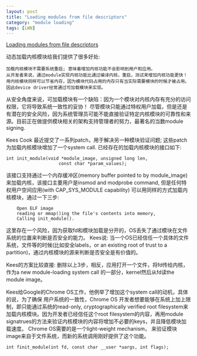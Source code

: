 ```yaml
---
layout: post
title: "Loading modules from file descriptors"
category: "module loading"
tags: [LWN]
---
```

[Loading modules from file descriptors](https://lwn.net/Articles/519010/)

动态加载内核模块给我们提供了很多好处:

    加载内核模块不需要系统重启; 意味着增加内核功能不会影响到用户和应用。
    从开发者来说，通过module实现内核功能比通过编译内核，重启，测试来增加内核功能更快！
    用内核模块同样可以节省内存，因为模块代码占用的内存只有当实际需要模块的时候才被占用。因此device driver经常通过可加载模块来实现。

从安全角度来说，可加载模块有一个缺陷：因为一个模块对内核内存有充分的访问权限，它将导致系统一致性的妥协！
尽管模块只能通过特权用户加载，但是还是有潜在的安全风险，因为系统管理员可能不能直接验证特定内核模块的可靠性和来源。目前正在做提供模块相关的架构支持管理者的努力，最著名的当数module signing.

Kees Cook 最近提交了一系列patch，用于解决另一种模块验证问题; 这些patch为加载内核模块增加了一个system call. 
已经存在的加载内核模块的接口如下:

    int init_module(void *module_image, unsigned long len,
                        const char *param_values);

该接口支持通过一个内存缓冲区(memory buffer pointed to by module_image)来加载内核，该接口主要用户是insmod and modprobe command, 但是任何特权用户空间应用(with CAP_SYS_MODULE capability) 可以用同样的方式加载内核模块，通过一下三步:

        Open ELF image
        reading or mmap()ing the file's contents into memory,
        Calling init_module().

这里存在一个风险，因为获取fd和模块加载是分开的，OS丢失了通过模块在文件系统的位置来判断是否安全的能力。 Kees说:
    当一个OS已经信任一个具体的文件系统，文件等的时候(比如安全labels，or an existing root of trust to a partition)，通过内核模块的源来判断是否安全是有价值的。

Kees的方案比较直接: 删除以上3步，相反，应用打开一个文件，将fd传给内核，作为a new module-loading system call 的一部分，kernel然后从fd读the module image。

Kees给Google的Chrome OS工作，他例举了增加这个system call的动机，具体的说，为了确保
用户系统的一致性，Chrome OS 开发者想要能够在系统上加上限制，即只能通过系统的read-only, cryptographically verified root filesystem来加载内核模块。因为开发者已经信任这个root filesystem的内容，再用module signatrues的方法来验证内核模块的内容将增加不必要的keys，并且降低模块加载速度。 Chrome OS需要的是一个light-weight mechanism， 来验证模块image来自于文件系统，而新的系统调用刚好提供了这个功能。

    int finit_module(int fd, const char __user *uargs, int flags);


